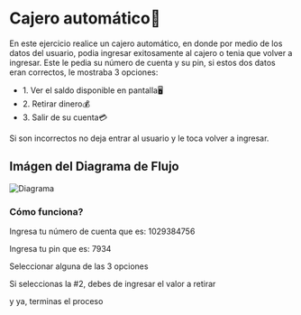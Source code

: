 <h1>Cajero automático🔐</h1>
<p>En este ejercicio realice un cajero automático, en donde por medio de los datos del usuario, podia ingresar exitosamente al cajero o tenia que volver a ingresar. Este le pedia su número de cuenta y su pin, si estos dos datos eran correctos, le mostraba 3 opciones:</p>
<ul>
<li>1. Ver el saldo disponible en pantalla🖥</li>
<li>2. Retirar dinero💰</li>
<li>3. Salir de su cuenta💳</li>
</ul>
<p>Si son incorrectos no deja entrar al usuario y le toca volver a ingresar.</p>

<h2>Imágen del Diagrama de Flujo</h2>

<img src="./Sin título-2025-08-04-1846.svg" alt="Diagrama">

<h3>Cómo funciona?</h3>

<p>Ingresa tu número de cuenta que es: 1029384756</p>
<p>Ingresa tu pin que es: 7934</p>
<p>Seleccionar alguna de las 3 opciones</p>
<p>Si seleccionas la #2, debes de ingresar el valor a retirar</p>
<p>y ya, terminas el proceso</p>
